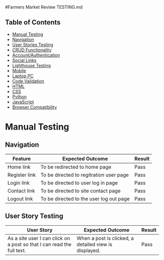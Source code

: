 #Farmers Market Review TESTING.md

## Table of Contents

- [Manual Testing](#manual-testing)
 - [Navigation](#navigation)
 - [User Stories Testing](#user-stories-testing)
 - [CRUD Functionality](#crud-functionality)
 - [Account/Authentication](#account-authentication)
 - [Social Links](#social-links)
- [Lighthouse Testing](#lighthouse-testing)
 - [Mobile](#mobile)
 - [Laptop PC](#Laptop-PC)
- [Code Validation](#code-validation)
 - [HTML](#html)
 - [CSS](#css)
 - [Python](#python)
 - [JavaScript](#javascript)
- [Browser Compatibility](#browser-compatibility)

# Manual Testing
## Navigation

| **Feature** | **Expected Outcome** | **Result** |
| --- | --- | --- |
| Home link | To be redirected to home page | Pass |
| Register link | To be directed to regitration user page | Pass |
| Login link | To be directed to user log in page | Pass |
| Contact link | To be directed to site contact page | Pass |
| Logout link | To be directed to the user log out page | Pass |



## User Story Testing

| **User Story** | **Expected Outcome** | **Result** |
|----------------|----------------------|------------|
| As a site user I can click on a post so that I can read the full text. | When a post is clicked, a detailed view is displayed. | Pass |